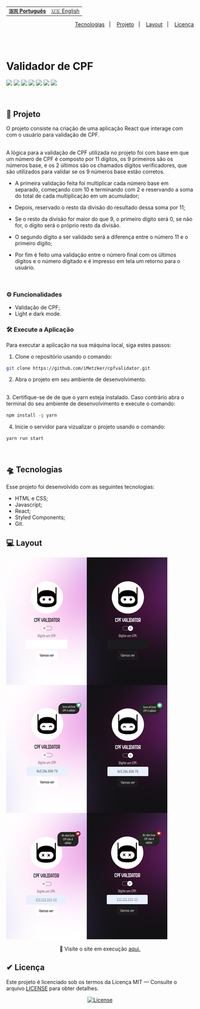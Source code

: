 <table align="left">
    <tr>
        <td>
            <b>
              <a href="README.md"> 🇧🇷 Português </a>
            </b>
        </td>
        <td>
            <a href="readme-us.md"> 🇺🇸 English </a>
        </td>
    </tr>

</table>


<p align="right">
  <a href="#-tecnologias">Tecnologias</a>&nbsp;&nbsp;&nbsp;|&nbsp;&nbsp;&nbsp;
  <a href="#-projeto">Projeto</a>&nbsp;&nbsp;&nbsp;|&nbsp;&nbsp;&nbsp;
  <a href="#-layout">Layout</a>&nbsp;&nbsp;&nbsp;|&nbsp;&nbsp;&nbsp;
  <a href="#-licença">Licença</a>
</p>

<br> <br>

# Validador de CPF 
![](https://img.shields.io/badge/HTML5-E34F26?style=for-the-badge&logo=html5&logoColor=white)
![](https://img.shields.io/badge/CSS3-1572B6?style=for-the-badge&logo=css3&logoColor=white)
![](https://img.shields.io/badge/javascript-yellow?style=for-the-badge&logo=javascript&logoColor=white)
![](https://img.shields.io/badge/reactJS-20b2aa?style=for-the-badge&logo=react&logoColor=white)
 ![](https://img.shields.io/badge/styled_components-fe4164?style=for-the-badge&logo=styled-components&logoColor=white)
![](https://img.shields.io/badge/Visual_Studio_Code-0078D4?style=for-the-badge&logo=visual%20studio%20code&logoColor=white)
![](https://img.shields.io/badge/Markdown-000000?style=for-the-badge&logo=markdown&logoColor=white)

<br>

## 🚀 Projeto

O projeto consiste na criação de uma aplicação React que interage com com o usuário para validação de CPF.

<br>
A lógica para a validação de CPF utilizada no projeto foi com base em que um número de CPF é composto por 11 dígitos, os 9 primeiros são os números base, e os 2 últimos são os chamados dígitos verificadores, que são utilizados para validar se os 9 números base estão corretos.

- A primeira validação feita foi  multiplicar cada número base em separado, começando com 10 e terminando com 2 e reservando a soma do total de cada multiplicação em um acumulador; 

- Depois, reservado o resto da divisão do resultado dessa soma por 11;

- Se o resto da divisão for maior do que 9, o primeiro dígito será 0, se não for, o dígito será o próprio resto da divisão.

- O segundo dígito a ser validado será a diferença entre o número 11 e o primeiro dígito;

- Por fim é feito uma validação entre o número final com os últimos dígitos e o número digitado e é impresso em tela um retorno para o usuário.

<br>

### ⚙ Funcionalidades 
- Validação de CPF;
- Light e dark mode.

### 🛠 Execute a Aplicação
Para executar a aplicação na sua máquina local, siga estes passos:
<br>
1. Clone o repositório usando o comando: 

```bash
git clone https://github.com/iMetzker/cpfvalidator.git
```
2. Abra o projeto em seu ambiente de desenvolvimento.
<br>
3. Certifique-se de de que o yarn esteja instalado. Caso contrário abra o terminal do seu ambiente de desenvolvimento e execute o comando:

```bash
npm install -g yarn
```
4. Inicie o servidor para vizualizar o projeto usando o comando:

```bash
yarn run start
```
<br>

## 🛸 Tecnologias

Esse projeto foi desenvolvido com as seguintes tecnologias:

- HTML e CSS;
- Javascript;
- React;
- Styled Components;
- Git.

## 💻 Layout

<img src="./src/assets/img/preview/preview-validator.png" alt="preview do projeto">

<br>

<p align="center">🔎 Visite o site em execução <a href="https://cpfvalidator-imetzker.netlify.app/">aqui.</a>
</p>

## ✔ Licença
Este projeto é licenciado sob os termos da Licença MIT — Consulte o arquivo <a href="/LICENSE">LICENSE</a> para obter detalhes.

<p align="center">
  <a href="/LICENSE">
    <img alt="License" src="https://img.shields.io/static/v1?label=license&message=MIT&color=49AA26&labelColor=000000">
  </a>
</p>


